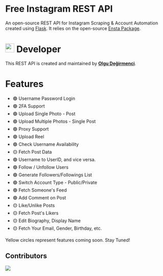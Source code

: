 # Free Instagram REST API
An open-source REST API for Instagram Scraping & Account Automation created using [Flask](https://flask.palletsprojects.com). It relies on the open-source [Ensta Package](https://github.com/diezo/ensta).

# <img src="https://avatars.githubusercontent.com/u/92662245" width="28"/> Developer
This REST API is created and maintained by [**Olgu Değirmenci**](https://github.com/OlguD).

# Features
- 🟢 Username Password Login
- 🟢 2FA Support
- 🟢 Upload Single Photo - Post
- 🟢 Upload Multiple Photos - Single Post
- 🟢 Proxy Support
- 🟢 Upload Reel
- 🟢 Check Username Availability
- 🟡 Fetch Post Data
- 🟢 Username to UserID, and vice versa.
- 🟢 Follow / Unfollow Users
- 🟢 Generate Followers/Followings List
- 🟢 Switch Account Type - Public/Private
- 🟢 Fetch Someone's Feed
- 🟢 Add Comment on Post
- 🟡 Like/Unlike Posts
- 🟡 Fetch Post's Likers
- 🟡 Edit Biography, Display Name
- 🟡 Fetch Your Email, Gender, Birthday, etc.

Yellow circles represent features coming soon. Stay Tuned!

## Contributors
<a href = "https://github.com/diezo/ensta-rest/graphs/contributors">
  <img src = "https://contrib.rocks/image?repo=diezo/ensta-rest"/>
</a>
